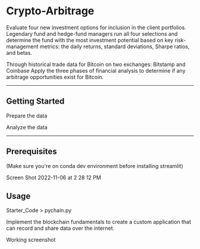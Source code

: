 # Crypto-Arbitrage

Evaluate four new investment options for inclusion in the client portfolios. Legendary fund and hedge-fund managers run all four selections and determine the fund with the most investment potential based on key risk-management metrics: the daily returns, standard deviations, Sharpe ratios, and betas.

Through historical trade data for Bitcoin on two exchanges: Bitstamp and Coinbase Apply the three phases of financial analysis to determine if any arbitrage opportunities exist for Bitcoin.

---

## Getting Started

Prepare the data

Analyze the data



---
## Prerequisites
(Make sure you're on conda dev environment before installing streamlit)

Screen Shot 2022-11-06 at 2 28 12 PM

## Usage
Starter_Code > pychain.py

Implement the blockchain fundamentals to create a custom application that can record and share data over the internet.

Working screenshot